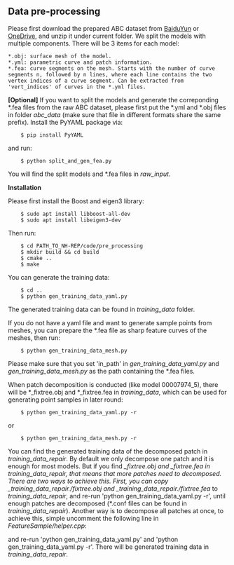 ## Data pre-processing

Please first download the prepared ABC dataset from [BaiduYun](https://pan.baidu.com/s/1N8E_8xhwKmE2UHuJhdFPZA?pwd=asdf) or [OneDrive](https://1drv.ms/u/s!Ar3e2GVr5NQN9W7TKeRjZTYydsOW?e=WnVGsE), and unzip it under current folder. We split the models with multiple components. There will be 3 items for each model:

```
*.obj: surface mesh of the model.
*.yml: parametric curve and patch information.
*.fea: curve segments on the mesh. Starts with the number of curve segments n, followed by n lines, where each line contains the two vertex indices of a curve segment. Can be extracted from 'vert_indices' of curves in the *.yml files.
```

**\[Optional\]** If you want to split the models and generate the correponding *.fea files from the raw ABC dataset, please first put the *.yml and *.obj files in folder _abc_data_ (make sure that file in different formats share the same prefix). Install the PyYAML package via:

        $ pip install PyYAML        

and run:

        $ python split_and_gen_fea.py

You will find the split models and *.fea files in _raw_input_.

**Installation**

Please first install the Boost and eigen3 library:

        $ sudo apt install libboost-all-dev
        $ sudo apt install libeigen3-dev
Then run:

        $ cd PATH_TO_NH-REP/code/pre_processing
        $ mkdir build && cd build
        $ cmake ..
        $ make

You can generate the training data:

        $ cd ..
        $ python gen_training_data_yaml.py

The generated training data can be found in _training_data_ folder.

If you do not have a yaml file and want to generate sample points from meshes, you can prepare the *.fea file as sharp feature curves of the meshes, then run:

        $ python gen_training_data_mesh.py

Please make sure that you set 'in_path' in _gen_training_data_yaml.py_ and _gen_training_data_mesh.py_ as the path containing the *.fea files.


When patch decomposition is conducted (like model 00007974_5), there will be *_fixtree.obj and *_fixtree.fea in _training_data_, which can be used for generating point samples in later round:

        $ python gen_training_data_yaml.py -r

or 

        $ python gen_training_data_mesh.py -r
        
You can find the generated training data of the decomposed patch in _training_data_repair_. By default we only decompose one patch and it is enough for most models. But if you find *_fixtree.obj and *_fixtree.fea in _training_data_repair_, that means that more patches need to decomposed. There are two ways to achieve this. First, you can copy _training_data_repair./*_fixtree.obj_ and _training_data_repair./*_fixtree.fea_ to _training_data_repair_, and re-run 'python gen_training_data_yaml.py -r', until enough patches are decomposed (*.conf files can be found in _training_data_repair_). Another way is to decompose all patches at once, to achieve this, simple uncomment the following line in _FeatureSample/helper.cpp_:

and re-run 'python gen_training_data_yaml.py' and 'python gen_training_data_yaml.py -r'. There will be generated training data in _training_data_repair_.
